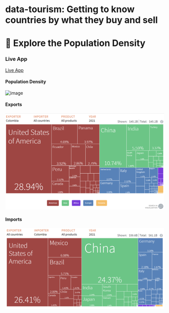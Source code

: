 # data-tourism: Getting to know countries by what they buy and sell 

**🚀 Explore the Population Density**
=======
### **Live App**

[Live App](https://data-tourism-app.streamlit.app/)

#### **Population Density**

![image](https://github.com/LNshuti/data-tourism/assets/13305262/c60828f8-ce65-4700-a766-295056b146e5)

#### **Exports**
![exports](image-1.png)

#### **Imports**
![imports](image-2.png)

